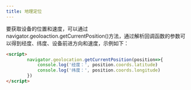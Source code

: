 ```yaml
---
title: 地理定位
---
```


要获取设备的位置和速度，可以通过navigator.geoloaction.getCurrentPosition()方法，通过解析回调函数的参数可以得到经度、纬度、设备前进方向和速度，示例如下：

```html
<script>
        navigator.geolocation.getCurrentPosition(position=>{
            console.log('经度：', position.coords.latitude)
            console.log('纬度：', position.coords.longitude)
        })
</script>
```

